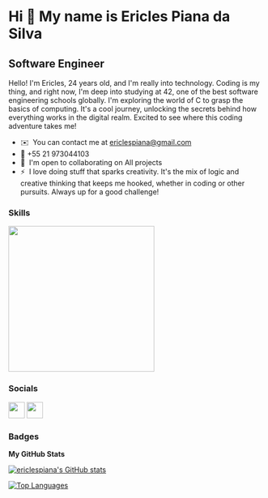 Hi 👋 My name is Ericles Piana da Silva
========================================

Software Engineer
-----------------

Hello! I'm Ericles, 24 years old, and I'm really into technology. Coding is my thing, and right now, I'm deep into studying at 42, one of the best software engineering schools globally. I'm exploring the world of C to grasp the basics of computing. It's a cool journey, unlocking the secrets behind how everything works in the digital realm. Excited to see where this coding adventure takes me!

* ✉️  You can contact me at [ericlespiana@gmail.com](mailto:pianaericles@gmail.com)
* :calling: +55 21 973044103
* 🤝  I'm open to collaborating on All projects
* ⚡  I love doing stuff that sparks creativity. It's the mix of logic and creative thinking that keeps me hooked, whether in coding or other pursuits. Always up for a good challenge!

### Skills

<img src="https://skillicons.dev/icons?i=git,python,c,bash,linux,cpp&theme=dark" style="width:18rem"/>


### Socials

<p align="left"> <a href="https://www.github.com/ericlespiana" target="_blank" rel="noreferrer"><img src="https://raw.githubusercontent.com/danielcranney/readme-generator/main/public/icons/socials/github.svg" width="32" height="32" /></a> <a href="https://www.linkedin.com/in/ericlespiana" target="_blank" rel="noreferrer"><img src="https://raw.githubusercontent.com/danielcranney/readme-generator/main/public/icons/socials/linkedin.svg" width="32" height="32" /></a></p>

### Badges

<b>My GitHub Stats</b>

<a href="http://www.github.com/ericlespiana"><img src="https://github-readme-stats.vercel.app/api?username=ericlespiana&show_icons=true&hide=&count_private=true&title_color=0891b2&text_color=ffffff&icon_color=0891b2&bg_color=1c1917&hide_border=true&show_icons=true" alt="ericlespiana's GitHub stats" /></a>

<a href="https://github.com/ericlespiana" align="left"><img src="https://github-readme-stats.vercel.app/api/top-langs/?username=ericlespiana&langs_count=10&title_color=0891b2&text_color=ffffff&icon_color=0891b2&bg_color=1c1917&hide_border=true&locale=en&custom_title=Top%20%Languages" alt="Top Languages" /></a>
